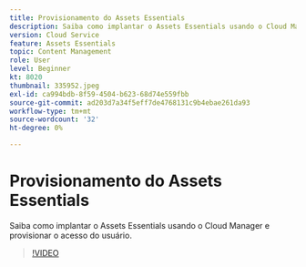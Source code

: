 ```yaml
---
title: Provisionamento do Assets Essentials
description: Saiba como implantar o Assets Essentials usando o Cloud Manager e provisionar o acesso do usuário.
version: Cloud Service
feature: Assets Essentials
topic: Content Management
role: User
level: Beginner
kt: 8020
thumbnail: 335952.jpeg
exl-id: ca994bdb-8f59-4504-b623-68d74e559fbb
source-git-commit: ad203d7a34f5eff7de4768131c9b4ebae261da93
workflow-type: tm+mt
source-wordcount: '32'
ht-degree: 0%

---
```


# Provisionamento do Assets Essentials

Saiba como implantar o Assets Essentials usando o Cloud Manager e provisionar o acesso do usuário.

>[!VIDEO](https://video.tv.adobe.com/v/335952/?quality=9&learn=on)
